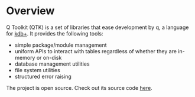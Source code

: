 # Overview

Q Toolkit (QTK) is a set of libraries that ease development by q, a language for [kdb+](https://code.kx.com/q/). It provides the following tools:

- simple package/module management
- uniform APIs to interact with tables regardless of whether they are in-memory or on-disk
- database management utilities
- file system utilities
- structured error raising

The project is open source. Check out its source code [here](https://github.com/darrenwsun/qtk).

